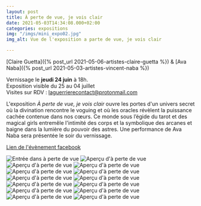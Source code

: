 ```yaml
---
layout: post
title: À perte de vue, je vois clair
date: 2021-05-03T14:34:08.000+02:00
categories: expositions
img: "/imgs/mini_expo02.jpg"
img_alt: Vue de l'exposition a parte de vue, je vois clair

---
```

[Claire Guetta]({% post_url 2021-05-06-artistes-claire-guetta %}) & [Ava Naba]({% post_url 2021-05-03-artistes-vincent-naba %})

Vernissage le **jeudi 24 juin** à 18h.  
Exposition visible du 25 au 04 juillet  
Visites sur RDV : laguerrierecontact@protonmail.com

L'exposition _À perte de vue, je vois clair_ ouvre les portes d'un univers secret où la divination rencontre le voguing et où les oracles révèlent la puissance cachée contenue dans nos cœurs. Ce monde sous l’égide du tarot et des magical girls entremêle l'intimité des corps et la symbolique des arcanes et baigne dans la lumière du pouvoir des astres. Une performance de Ava Naba sera présentée le soir du vernissage.

[Lien de l'évènement facebook](https://www.facebook.com/events/4061422857304107?ref=newsfeed)

![Entrée dans à perte de vue](/imgs/apertedevue01.jpg)
![Aperçu d'à perte de vue](/imgs/aperte01.jpg)
![Aperçu d'à perte de vue](/imgs/aperte02.JPG)
![Aperçu d'à perte de vue](/imgs/aperte03.JPG)
![Aperçu d'à perte de vue](/imgs/aperte04.JPG)
![Aperçu d'à perte de vue](/imgs/aperte05.JPG)
![Aperçu d'à perte de vue](/imgs/aperte06.jpg)
![Aperçu d'à perte de vue](/imgs/aperte07.JPG)
![Aperçu d'à perte de vue](/imgs/aperte08.JPG)
![Aperçu d'à perte de vue](/imgs/aperte09.JPG)
![Aperçu d'à perte de vue](/imgs/aperte10.JPG)
![Aperçu d'à perte de vue](/imgs/aperte11.JPG)
![Aperçu d'à perte de vue](/imgs/aperte12.JPG)
![Aperçu d'à perte de vue](/imgs/aperte13.JPG)
